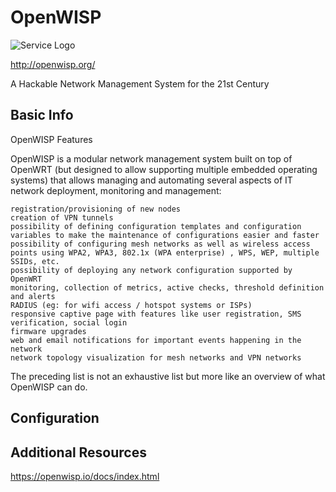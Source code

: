 # OpenWISP

![Service Logo](/assets/services/openwisp/openwisp.jpg)

http://openwisp.org/

A Hackable Network Management System for the 21st Century

## Basic Info

OpenWISP Features

OpenWISP is a modular network management system built on top of OpenWRT (but designed to allow supporting multiple embedded operating systems) that allows managing and automating several aspects of IT network deployment, monitoring and management:

    registration/provisioning of new nodes
    creation of VPN tunnels
    possibility of defining configuration templates and configuration variables to make the maintenance of configurations easier and faster
    possibility of configuring mesh networks as well as wireless access points using WPA2, WPA3, 802.1x (WPA enterprise) , WPS, WEP, multiple SSIDs, etc.
    possibility of deploying any network configuration supported by OpenWRT
    monitoring, collection of metrics, active checks, threshold definition and alerts
    RADIUS (eg: for wifi access / hotspot systems or ISPs)
    responsive captive page with features like user registration, SMS verification, social login
    firmware upgrades
    web and email notifications for important events happening in the network
    network topology visualization for mesh networks and VPN networks

The preceding list is not an exhaustive list but more like an overview of what OpenWISP can do.


## Configuration



## Additional Resources

https://openwisp.io/docs/index.html


